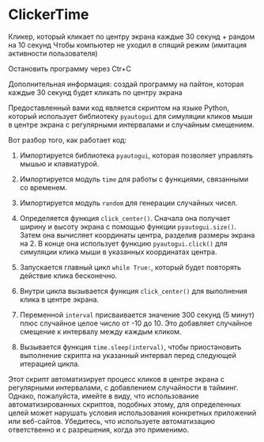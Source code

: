 # ClickerTime
Кликер, который кликает по центру экрана каждые 30 секунд + рандом на 10 секунд
Чтобы компьютер не уходил в спящий режим (имитация активности пользователя)

Остановить программу через Ctr+C

Дополнительная информация:
создай программу на пайтон, которая каждые 30 секунд будет кликать по центру экрана

Предоставленный вами код является скриптом на языке Python, который использует библиотеку `pyautogui` для симуляции кликов мыши в центре экрана с регулярными интервалами и случайным смещением.

Вот разбор того, как работает код:

1. Импортируется библиотека `pyautogui`, которая позволяет управлять мышью и клавиатурой.

2. Импортируется модуль `time` для работы с функциями, связанными со временем.

3. Импортируется модуль `random` для генерации случайных чисел.

4. Определяется функция `click_center()`. Сначала она получает ширину и высоту экрана с помощью функции `pyautogui.size()`. Затем она вычисляет координаты центра, разделив размеры экрана на 2. В конце она использует функцию `pyautogui.click()` для симуляции клика мыши в указанных координатах центра.

5. Запускается главный цикл `while True:`, который будет повторять действие клика бесконечно.

6. Внутри цикла вызывается функция `click_center()` для выполнения клика в центре экрана.

7. Переменной `interval` присваивается значение 300 секунд (5 минут) плюс случайное целое число от -10 до 10. Это добавляет случайное смещение к интервалу между каждым кликом.

8. Вызывается функция `time.sleep(interval)`, чтобы приостановить выполнение скрипта на указанный интервал перед следующей итерацией цикла.

Этот скрипт автоматизирует процесс кликов в центре экрана с регулярными интервалами, с добавлением случайности в тайминг. Однако, пожалуйста, имейте в виду, что использование автоматизированных скриптов, подобных этому, для определенных целей может нарушать условия использования конкретных приложений или веб-сайтов. Убедитесь, что используете автоматизацию ответственно и с разрешения, когда это применимо.
